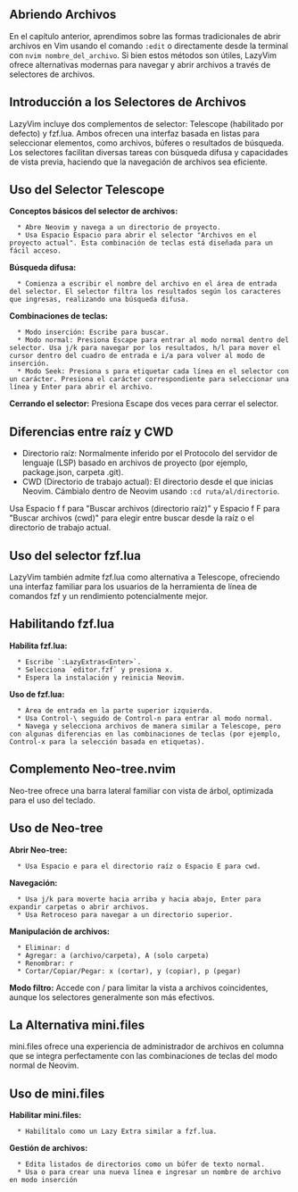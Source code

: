 ## Abriendo Archivos

En el capítulo anterior, aprendimos sobre las formas tradicionales de abrir archivos en Vim usando el comando `:edit` o directamente desde la terminal con `nvim nombre_del_archivo`. Si bien estos métodos son útiles, LazyVim ofrece alternativas modernas para navegar y abrir archivos a través de selectores de archivos.

## Introducción a los Selectores de Archivos

LazyVim incluye dos complementos de selector: Telescope (habilitado por defecto) y fzf.lua. Ambos ofrecen una interfaz basada en listas para seleccionar elementos, como archivos, búferes o resultados de búsqueda. Los selectores facilitan diversas tareas con búsqueda difusa y capacidades de vista previa, haciendo que la navegación de archivos sea eficiente.

## Uso del Selector Telescope

**Conceptos básicos del selector de archivos:**

      * Abre Neovim y navega a un directorio de proyecto.
      * Usa Espacio Espacio para abrir el selector "Archivos en el proyecto actual". Esta combinación de teclas está diseñada para un fácil acceso.

**Búsqueda difusa:**

      * Comienza a escribir el nombre del archivo en el área de entrada del selector. El selector filtra los resultados según los caracteres que ingresas, realizando una búsqueda difusa.

**Combinaciones de teclas:**

      * Modo inserción: Escribe para buscar.
      * Modo normal: Presiona Escape para entrar al modo normal dentro del selector. Usa j/k para navegar por los resultados, h/l para mover el cursor dentro del cuadro de entrada e i/a para volver al modo de inserción.
      * Modo Seek: Presiona s para etiquetar cada línea en el selector con un carácter. Presiona el carácter correspondiente para seleccionar una línea y Enter para abrir el archivo.

**Cerrando el selector:** Presiona Escape dos veces para cerrar el selector.

## Diferencias entre raíz y CWD

- Directorio raíz: Normalmente inferido por el Protocolo del servidor de lenguaje (LSP) basado en archivos de proyecto (por ejemplo, package.json, carpeta .git).
- CWD (Directorio de trabajo actual): El directorio desde el que inicias Neovim. Cámbialo dentro de Neovim usando `:cd ruta/al/directorio`.

Usa Espacio f f para "Buscar archivos (directorio raíz)" y Espacio f F para "Buscar archivos (cwd)" para elegir entre buscar desde la raíz o el directorio de trabajo actual.

## Uso del selector fzf.lua

LazyVim también admite fzf.lua como alternativa a Telescope, ofreciendo una interfaz familiar para los usuarios de la herramienta de línea de comandos fzf y un rendimiento potencialmente mejor.

## Habilitando fzf.lua

**Habilita fzf.lua:**

      * Escribe `:LazyExtras<Enter>`.
      * Selecciona `editor.fzf` y presiona x.
      * Espera la instalación y reinicia Neovim.

**Uso de fzf.lua:**

      * Área de entrada en la parte superior izquierda.
      * Usa Control-\ seguido de Control-n para entrar al modo normal.
      * Navega y selecciona archivos de manera similar a Telescope, pero con algunas diferencias en las combinaciones de teclas (por ejemplo, Control-x para la selección basada en etiquetas).

## Complemento Neo-tree.nvim

Neo-tree ofrece una barra lateral familiar con vista de árbol, optimizada para el uso del teclado.

## Uso de Neo-tree

**Abrir Neo-tree:**

      * Usa Espacio e para el directorio raíz o Espacio E para cwd.

**Navegación:**

      * Usa j/k para moverte hacia arriba y hacia abajo, Enter para expandir carpetas o abrir archivos.
      * Usa Retroceso para navegar a un directorio superior.

**Manipulación de archivos:**

      * Eliminar: d
      * Agregar: a (archivo/carpeta), A (solo carpeta)
      * Renombrar: r
      * Cortar/Copiar/Pegar: x (cortar), y (copiar), p (pegar)

**Modo filtro:** Accede con / para limitar la vista a archivos coincidentes, aunque los selectores generalmente son más efectivos.

## La Alternativa mini.files

mini.files ofrece una experiencia de administrador de archivos en columna que se integra perfectamente con las combinaciones de teclas del modo normal de Neovim.

## Uso de mini.files

**Habilitar mini.files:**

      * Habilítalo como un Lazy Extra similar a fzf.lua.

**Gestión de archivos:**

      * Edita listados de directorios como un búfer de texto normal.
      * Usa o para crear una nueva línea e ingresar un nombre de archivo en modo inserción
